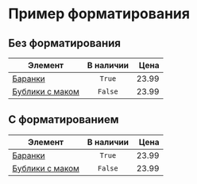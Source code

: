 # Пример форматирования

## Без форматирования

|Элемент|В наличии|Цена|
|---| :-------: | ----:|
|[Баранки]|`True`|23.99|
|[Бублики с маком][b]|`False`|23.99|

## С форматированием

| Элемент              | В наличии |  Цена |
| -------------------- | :-------: | ----: |
| [Баранки]            |  `True`   | 23.99 |
| [Бублики с маком][b] |  `False`  | 23.99 |

<!-- Links -->

[Баранки]: <https://bagels.store/api/items/dd28e334-cf5d-43a6-b656-015296d677af>
[b]: <https://bagels.store/api/items/f14701e8-1325-49fb-ab04-9b9d42108e70>
